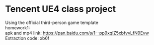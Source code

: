 # Tencent UE4 class project  

Using the official third-person game template  
homework1:  
apk and mp4 link: https://pan.baidu.com/s/1--pp9xqlZ5xbfvvLfN9Evw  
Extraction code: xb6f  
